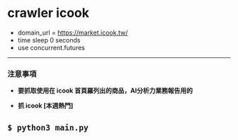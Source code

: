 # crawler icook

- domain_url = https://market.icook.tw/
- time sleep 0 seconds
- use concurrent.futures

---
### 注意事項

- **要抓取使用在 icook 首頁羅列出的商品，AI分析力業務報告用的**

- **抓 icook [本週熱門]**

`$ python3 main.py`
---
